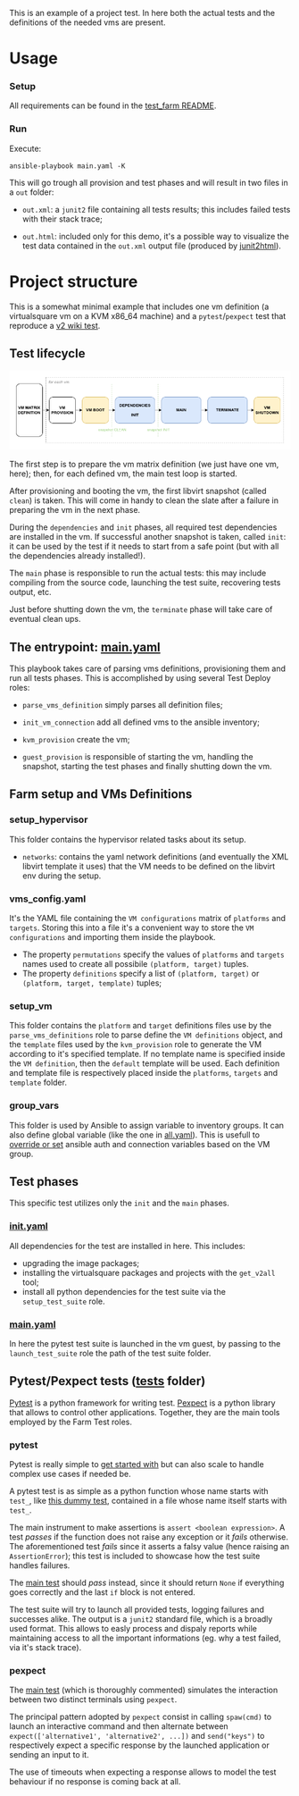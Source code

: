 This is an example of a project test. In here both the actual tests and the
definitions of the needed vms are present.

# Usage

### Setup

All requirements can be found in the [test\_farm README](https://github.com/jjak0b/test_farm#requirements).

### Run

Execute:

```shell
ansible-playbook main.yaml -K
```

This will go trough all provision and test phases and will result in two
files in a `out` folder:

- `out.xml`: a `junit2` file containing all tests results; this includes
failed tests with their stack trace;

- `out.html`: included only for this demo, it's a possible way to visualize
the test data contained in the `out.xml` output file (produced by
[junit2html](https://pypi.org/project/junit2html/)).

# Project structure

This is a somewhat minimal example that includes one vm definition (a
virtualsquare vm on a KVM x86\_64 machine) and a `pytest`/`pexpect` test that reproduce
a [v2 wiki test](http://wiki.virtualsquare.org/#!tutorials/vde_ns.md#Scenario:_two_vdens_and_a_switch).

## Test lifecycle

![uhm](../../docs/images/test-lifecycle.png)

The first step is to prepare the vm matrix definition (we just
have one vm, here); then, for each defined vm, the main test loop is started.

After provisioning and booting the vm, the first libvirt snapshot (called
`clean`) is taken. This will come in handy to clean the slate after a failure in
preparing the vm in the next phase.

During the `dependencies` and `init` phases, all required test dependencies are installed
in the vm. If successful another snapshot is taken, called `init`: it can be
used by the test if it needs to start from a safe point (but with all the dependencies
already installed!).

The `main` phase is responsible to run the actual tests: this may include compiling
from the source code, launching the test suite, recovering tests output, etc.

Just before shutting down the vm, the `terminate` phase will take care of
eventual clean ups.

## The entrypoint: [main.yaml](main.yaml)

This playbook takes care of parsing vms definitions, provisioning them and run
all tests phases. This is accomplished by using several Test Deploy roles:

- `parse_vms_definition` simply parses all definition files;

- `init_vm_connection` add all defined vms to the ansible inventory;

- `kvm_provision` create the vm;

- `guest_provision` is responsible of starting the vm, handling the snapshot, starting
  the test phases and finally shutting down the vm.

## Farm setup and VMs Definitions

### setup\_hypervisor

This folder contains the hypervisor related tasks about its setup.

- `networks`: contains the yaml network definitions (and eventually the XML
libvirt template it uses) that the VM needs to be defined on the libvirt env
during the setup.

### vms\_config.yaml

It's the YAML file containing the `VM configurations` matrix of `platforms` and
`targets`. Storing this into a file it's a convenient way to store the `VM configurations`
and importing them inside the playbook.

- The property `permutations` specify the values of `platforms` and `targets` names
used to create all possibile `(platform, target)` tuples.
- The property `definitions` specify a list of `(platform, target)` or `(platform,
target, template)` tuples;

### setup\_vm

This folder contains the `platform` and `target` definitions files use by the
`parse_vms_definitions` role to parse define the `VM definitions` object, and the
`template` files used by the `kvm_provision` role to generate the VM according to
it's specified template.
If no template name is specified inside the `VM definition`, then the `default`
template will be used.
Each definition and template file is respectively placed inside the `platforms`,
`targets` and `template` folder.

### group\_vars

This folder is used by Ansible to assign variable to inventory groups. It can also
define global variable (like the one in [all.yaml](group_vars/all.yaml)).
This is usefull to [override or set](https://docs.ansible.com/ansible/latest/user_guide/playbooks_variables.html#understanding-variable-precedence)
ansible auth and connection variables based on the VM group.

## Test phases

This specific test utilizes only the `init` and the `main` phases.

### [init.yaml](provision_phases/init.yaml)

All dependencies for the test are installed in here. This includes:

- upgrading the image packages;
- installing the virtualsquare packages and projects with the `get_v2all` tool;
- install all python dependencies for the test suite via the `setup_test_suite` role.

### [main.yaml](provision_phases/main.yaml)

In here the pytest test suite is launched in the vm guest, by passing to the
`launch_test_suite` role the path of the test suite folder.

## Pytest/Pexpect tests ([tests](tests/) folder)

[Pytest](https://docs.pytest.org/en/7.1.x/getting-started.html) is a python framework
for writing test.
[Pexpect](https://pexpect.readthedocs.io/en/stable/index.html) is a python library
that allows to control other applications.
Together, they are the main tools employed by the Farm Test roles.

### pytest

Pytest is really simple to [get started with](https://docs.pytest.org/en/7.1.x/getting-started.html#get-started)
but can also scale to handle complex use cases if needed be.

A pytest test is as simple as a python function whose name starts with `test_`,
like [this dummy test](https://github.com/CarloDePieri/farm-demo/blob/15e454633aed3d8d61e1f7a3d94dc26564d31b09/projects/vdens/tests/test_all.py#L57),
contained in a file whose name itself starts with `test_`.

The main instrument to make assertions is `assert <boolean expression>`.
A test *passes* if the function does not raise any exception or it *fails*
otherwise. The aforementioned test *fails* since it asserts a falsy value (hence
raising an `AssertionError`); this test is included to showcase how the test suite
handles failures.

The [main test](https://github.com/CarloDePieri/farm-demo/blob/15e454633aed3d8d61e1f7a3d94dc26564d31b09/projects/vdens/tests/test_all.py#L11)
should *pass* instead, since it should return `None` if everything goes correctly
and the last `if` block is not entered.

The test suite will try to launch all provided tests, logging failures and
successes alike. The output is a `junit2` standard file, which is a broadly used
format. This allows to easly process and dispaly reports while maintaining access
to all the important informations (eg. why a test failed, via it's stack trace).

### pexpect

The [main test](https://github.com/CarloDePieri/farm-demo/blob/15e454633aed3d8d61e1f7a3d94dc26564d31b09/projects/vdens/tests/test_all.py#L11)
(which is thoroughly commented) simulates the interaction between two distinct
terminals using `pexpect`.

The principal pattern adopted by `pexpect` consist in calling `spaw(cmd)` to launch an
interactive command and then alternate between
`expect(['alternative1', 'alternative2', ...])` and `send("keys")` to respectively
expect a specific response by the launched application or sending an input to it.

The use of timeouts when expecting a response allows to model the test behaviour
if no response is coming back at all.

